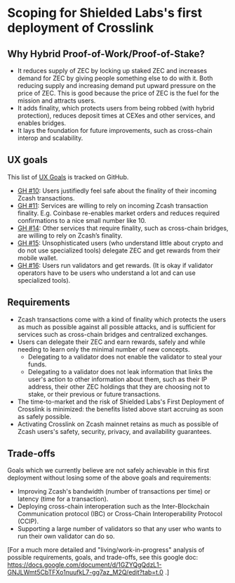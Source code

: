 Scoping for Shielded Labs's first deployment of Crosslink
===

Why Hybrid Proof-of-Work/Proof-of-Stake?
---
* It reduces supply of ZEC by locking up staked ZEC and increases demand for ZEC by giving people something else to do with it. Both reducing supply and increasing demand put upward pressure on the price of ZEC. This is good because the price of ZEC is the fuel for the mission and attracts users.
* It adds finality, which protects users from being robbed (with hybrid protection), reduces deposit times at CEXes and other services, and enables bridges.
* It lays the foundation for future improvements, such as cross-chain interop and scalability.

UX goals
---

This list of [UX Goals](https://github.com/ShieldedLabs/crosslink-deployment/labels/UX%20Goal) is tracked on GitHub.

* [GH #10](https://github.com/ShieldedLabs/crosslink-deployment/issues/10): Users justifiedly feel safe about the finality of their incoming Zcash transactions.
* [GH #11](https://github.com/ShieldedLabs/crosslink-deployment/issues/11): Services are willing to rely on incoming Zcash transaction finality. E.g. Coinbase re-enables market orders and reduces required confirmations to a nice small number like 10.
* [GH #14](https://github.com/ShieldedLabs/crosslink-deployment/issues/14): Other services that require finality, such as cross-chain bridges, are willing to rely on Zcash’s finality.
* [GH #15](https://github.com/ShieldedLabs/crosslink-deployment/issues/15): Unsophisticated users (who understand little about crypto and do not use specialized tools) delegate ZEC and get rewards from their mobile wallet.
* [GH #16](https://github.com/ShieldedLabs/crosslink-deployment/issues/16): Users run validators and get rewards. (It is okay if validator operators have to be users who understand a lot and can use specialized tools).

Requirements
---
* Zcash transactions come with a kind of finality which protects the users as much as possible against all possible attacks, and is sufficient for services such as cross-chain bridges and centralized exchanges.
* Users can delegate their ZEC and earn rewards, safely and while needing to learn only the minimal number of new concepts.
    * Delegating to a validator does not enable the validator to steal your funds.
    * Delegating to a validator does not leak information that links the user's action to other information about them, such as their IP address, their other ZEC holdings that they are choosing not to stake, or their previous or future transactions.
* The time-to-market and the risk of Shielded Labs's First Deployment of Crosslink is minimized: the benefits listed above start accruing as soon as safely possible.
* Activating Crosslink on Zcash mainnet retains as much as possible of Zcash users's safety, security, privacy, and availability guarantees.

Trade-offs
---

Goals which we currently believe are not safely achievable in this first deployment without losing some of the above goals and requirements:
* Improving Zcash's bandwidth (number of transactions per time) or latency (time for a transaction).
* Deploying cross-chain interoperation such as the Inter-Blockchain Communication protocol (IBC) or Cross-Chain Interoperability Protocol (CCIP).
* Supporting a large number of validators so that any user who wants to run their own validator can do so.

[For a much more detailed and "living/work-in-progress" analysis of possible requirements, goals, and trade-offs, see this google doc: https://docs.google.com/document/d/1GZYQgQdzL1-GNJLWmt5CbTFXo1nuufkL7-gg7az_M2Q/edit?tab=t.0 .]
